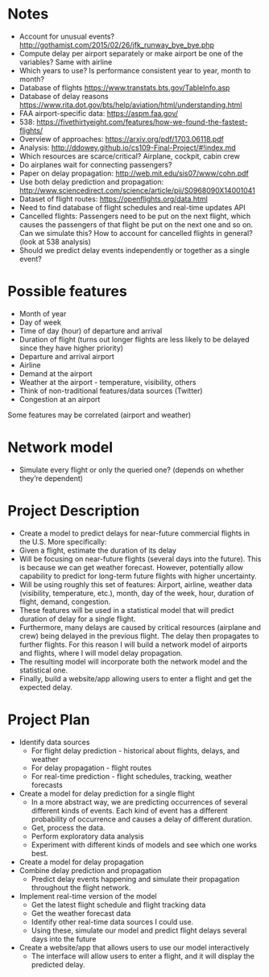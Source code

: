 # Notes
* Account for unusual events? http://gothamist.com/2015/02/26/jfk_runway_bye_bye.php
* Compute delay per airport separately or make airport be one of the variables? Same with airline
* Which years to use? Is performance consistent year to year, month to month?
* Database of flights https://www.transtats.bts.gov/TableInfo.asp
* Database of delay reasons https://www.rita.dot.gov/bts/help/aviation/html/understanding.html
* FAA airport-specific data: https://aspm.faa.gov/
* 538: https://fivethirtyeight.com/features/how-we-found-the-fastest-flights/
* Overview of approaches: https://arxiv.org/pdf/1703.06118.pdf
* Analysis: http://ddowey.github.io/cs109-Final-Project/#!index.md
* Which resources are scarce/critical? Airplane, cockpit, cabin crew
* Do airplanes wait for connecting passengers?
* Paper on delay propagation: http://web.mit.edu/sis07/www/cohn.pdf
* Use both delay prediction and propagation: http://www.sciencedirect.com/science/article/pii/S0968090X14001041
* Dataset of flight routes: https://openflights.org/data.html
* Need to find database of flight schedules and real-time updates API
* Cancelled flights: Passengers need to be put on the next flight, which causes the passengers of that flight be put on the next one and so on. Can we simulate this? How to account for cancelled flights in general? (look at 538 analysis)
* Should we predict delay events independently or together as a single event?

# Possible features
* Month of year
* Day of week
* Time of day (hour) of departure and arrival
* Duration of flight (turns out longer flights are less likely to be delayed since they have higher priority)
* Departure and arrival airport
* Airline
* Demand at the airport
* Weather at the airport - temperature, visibility, others
* Think of non-traditional features/data sources (Twitter)
* Congestion at an airport

Some features may be correlated (airport and weather)

# Network model
* Simulate every flight or only the queried one? (depends on whether they’re dependent)




# Project Description
* Create a model to predict delays for near-future commercial flights in the U.S. More specifically:
* Given a flight, estimate the duration of its delay
* Will be focusing on near-future flights (several days into the future). This is because we can get weather forecast. However, potentially allow capability to predict for long-term future flights with higher uncertainty.
* Will be using roughly this set of features: Airport, airline, weather data (visibility, temperature, etc.), month, day of the week, hour, duration of flight, demand, congestion.
* These features will be used in a statistical model that will predict duration of delay for a single flight.
* Furthermore, many delays are caused by critical resources (airplane and crew) being delayed in the previous flight. The delay then propagates to further flights. For this reason I will build a network model of airports and flights, where I will model delay propagation.
* The resulting model will incorporate both the network model and the statistical one.
* Finally, build a website/app allowing users to enter a flight and get the expected delay.


# Project Plan
* Identify data sources
  * For flight delay prediction - historical about flights, delays, and weather
  * For delay propagation - flight routes
  * For real-time prediction - flight schedules, tracking, weather forecasts
* Create a model for delay prediction for a single flight
  * In a more abstract way, we are predicting occurrences of several different kinds of events. Each kind of event has a different probability of occurrence and causes a delay of different duration.
  * Get, process the data.
  * Perform exploratory data analysis
  * Experiment with different kinds of models and see which one works best.
* Create a model for delay propagation
* Combine delay prediction and propagation
  * Predict delay events happening and simulate their propagation throughout the flight network.
* Implement real-time version of the model
  * Get the latest flight schedule and flight tracking data
  * Get the weather forecast data
  * Identify other real-time data sources I could use.
  * Using these, simulate our model and predict flight delays several days into the future
* Create a website/app that allows users to use our model interactively
  * The interface will allow users to enter a flight, and it will display the predicted delay.


